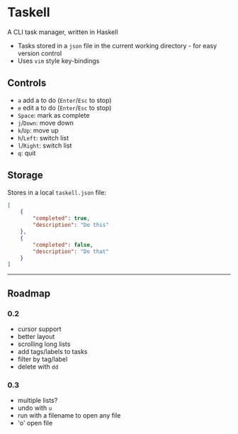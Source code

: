 # Taskell

A CLI task manager, written in Haskell

- Tasks stored in a `json` file in the current working directory - for easy version control
- Uses `vim` style key-bindings

## Controls

- `a` add a to do (`Enter`/`Esc` to stop)
- `e` edit a to do (`Enter`/`Esc` to stop)
- `Space`: mark as complete
- `j`/`Down`: move down
- `k`/`Up`: move up
- `h`/`Left`: switch list 
- `l`/`Right`: switch list 
- `q`: quit

## Storage

Stores in a local `taskell.json` file:

```json
[
    {
        "completed": true,
        "description": "Do this"
    },
    {
        "completed": false,
        "description": "Do that"
    }
]
```

---

## Roadmap

### 0.2

- cursor support
- better layout
- scrolling long lists
- add tags/labels to tasks
- filter by tag/label
- delete with `dd`

### 0.3

- multiple lists?
- undo with `u`
- run with a filename to open any file
- 'o' open file
